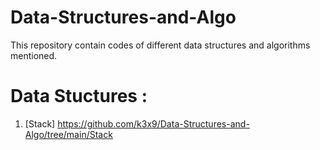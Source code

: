 # Data-Structures-and-Algo
This repository contain codes of different data structures and algorithms mentioned.

# Data Stuctures : 
1. [Stack] https://github.com/k3x9/Data-Structures-and-Algo/tree/main/Stack
